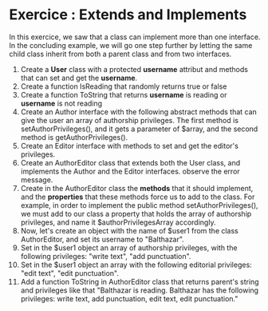 # Exercice :  Extends and Implements

In this exercice, we saw that a class can implement more than one interface. In the concluding example, we will go one step further by letting the same child class inherit from both a parent class and from two interfaces.

1. Create a **User** class with a protected **username** attribut and methods that can set and get the **username**.
2. Create a function IsReading that randomly returns true or false
3. Create a function ToString that returns **username** is reading or **username** is not reading
4. Create an Author interface with the following abstract methods that can give the user an array of authorship privileges. The first method is setAuthorPrivileges(), and it gets a parameter of $array, and the second method is getAuthorPrivileges().
5. Create an Editor interface with methods to set and get the editor's privileges.
6. Create an AuthorEditor class that extends both the User class, and implements the Author and the Editor interfaces.
   observe the error message.
7. Create in the AuthorEditor class the **methods** that it should implement, and the **properties** that these methods force us to add to the class.
   For example, in order to implement the public method setAuthorPrivileges(), we must add to our class a property that holds the array of authorship privileges, and name it $authorPrivilegesArray accordingly.
8. Now, let's create an object with the name of $user1 from the class AuthorEditor, and set its username to "Balthazar".
9. Set in the $user1 object an array of authorship privileges, with the following privileges: "write text", "add punctuation".
10. Set in the $user1 object an array with the following editorial privileges: "edit text", "edit punctuation".
11. Add a function ToString in AuthorEditor class that returns parent's string and privileges like that "Balthazar is reading.
    Balthazar has the following privileges: write text, add punctuation, edit text, edit punctuation."
